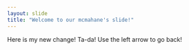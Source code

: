 ```yaml
---
layout: slide
title: "Welcome to our mcmahane's slide!"
---
```

Here is my new change! Ta-da!
Use the left arrow to go back!
